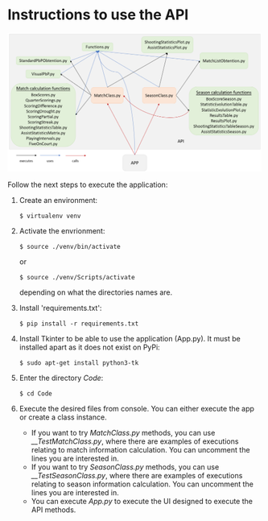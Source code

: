 # Instructions to use the API



![File structure scheme](structure_scheme.png)



Follow the next steps to execute the application:

1. Create an environment:

   ```shell
   $ virtualenv venv
   ```

   

2. Activate the envrionment:

   ```shell
   $ source ./venv/bin/activate
   ```

   or

   ```shell
   $ source ./venv/Scripts/activate
   ```

   depending on what the directories names are.

   

3. Install 'requirements.txt':

   ```shell
   $ pip install -r requirements.txt
   ```

   

4. Install Tkinter to be able to use the application (App.py). It must be installed apart as it does not exist on PyPi:

   ```shell
   $ sudo apt-get install python3-tk
   ```
   
   
   
5. Enter the directory *Code*:

   ```shell
   $ cd Code
   ```

   

6. Execute the desired files from console. You can either execute the app or create a class instance.

   - If you want to try *MatchClass.py* methods, you can use *__TestMatchClass.py*, where there are examples of executions relating to match information calculation. You can uncomment the lines you are interested in.
   - If you want to try *SeasonClass.py* methods, you can use *__TestSeasonClass.py*, where there are examples of executions relating to season information calculation. You can uncomment the lines you are interested in.
   - You can execute *App.py* to execute the UI designed to execute the API methods.